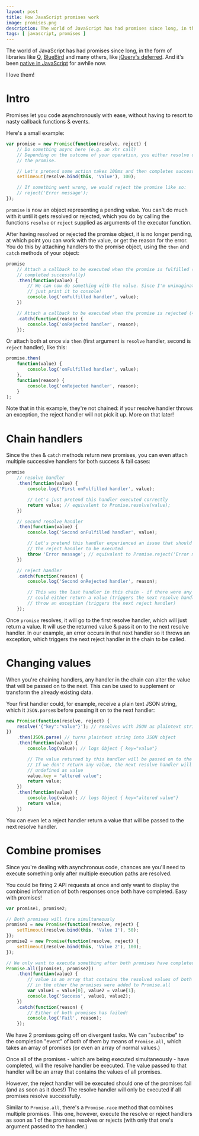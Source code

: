 ```yaml
---
layout: post
title: How JavaScript promises work
image: promises.png
description: The world of JavaScript has had promises since long, in the form of libraries like Q, BlueBird and many others, like jQuery's deferred. And it's been native in JavaScript for awhile now.
tags: [ javascript, promises ]
---
```


The world of JavaScript has had promises since long, in the form of libraries
like [Q](https://github.com/kriskowal/q), [BlueBird](https://github.com/petkaantonov/bluebird)
and many others, like [jQuery's deferred](https://api.jquery.com/category/deferred-object/).
And it's been [native in JavaScript](https://developer.mozilla.org/en-US/docs/Web/JavaScript/Reference/Global_Objects/Promise)
for awhile now.

I love them!

<!-- more -->
<!-- ads -->


# Intro

Promises let you code asynchronously with ease, without having to resort to
nasty callback functions & events.

Here's a small example:

```javascript
var promise = new Promise(function(resolve, reject) {
    // Do something async here (e.g. an xhr call)
    // Depending on the outcome of your operation, you either resolve or reject
    // the promise.

    // Let's pretend some action takes 100ms and then completes successfully
    setTimeout(resolve.bind(this, 'Value'), 100);

    // If something went wrong, we would reject the promise like so:
    // reject('Error message');
});
```

`promise` is now an object representing a pending value. You can't do much with
it until it gets resolved or rejected, which you do by calling the functions
`resolve` or `reject` supplied as arguments of the executor function.

After having resolved or rejected the promise object, it is no longer pending,
at which point you can work with the value, or get the reason for the error. You
do this by attaching handlers to the promise object, using the `then` and
`catch` methods of your object:

```javascript
promise
    // Attach a callback to be executed when the promise is fulfilled (= resolved,
    // completed successfully)
    .then(function(value) {
        // We can now do something with the value. Since I'm unimaginative, I'll
        // just print it to console!
        console.log('onFulfilled handler', value);
    })

    // Attach a callback to be executed when the promise is rejected (= failed)
    .catch(function(reason) {
        console.log('onRejected handler', reason);
    });
```

Or attach both at once via `then` (first argument is `resolve` handler, second
is `reject` handler), like this:

```javascript
promise.then(
    function(value) {
        console.log('onFulfilled handler', value);
    },
    function(reason) {
        console.log('onRejected handler', reason);
    }
);
```

Note that in this example, they're not chained: if your resolve handler throws
an exception, the reject handler will not pick it up. More on that later!


# Chain handlers

Since the `then` & `catch` methods return new promises, you can even attach
multiple successive handlers for both success & fail cases:

```javascript
promise
    // resolve handler
    .then(function(value) {
        console.log('First onFulfilled handler', value);

        // Let's just pretend this handler executed correctly
        return value; // equivalent to Promise.resolve(value);
    })

    // second resolve handler
    .then(function(value) {
        console.log('Second onFulfilled handler', value);

        // Let's pretend this handler experienced an issue that should prompt
        // the reject handler to be executed
        throw 'Error message'; // equivalent to Promise.reject('Error message');
    })

    // reject handler
    .catch(function(reason) {
        console.log('Second onRejected handler', reason);

        // This was the last handler in this chain - if there were any more, we
        // could either return a value (triggers the next resolve handler) or
        // throw an exception (triggers the next reject handler)
    });
```

Once `promise` resolves, it will go to the first resolve handler, which will
just return a value. It will use the returned value & pass it on to the next
resolve handler. In our example, an error occurs in that next handler so it
throws an exception, which triggers the next reject handler in the chain to be
called.


<!-- ads -->

# Changing values

When you're chaining handlers, any handler in the chain can alter the value that
will be passed on to the next. This can be used to supplement or transform the
already existing data.

Your first handler could, for example, receive a plain text JSON string, which
it `JSON.parse`s before passing it on to the next handler:

```javascript
new Promise(function(resolve, reject) {
    resolve('{"key":"value"}'); // resolves with JSON as plaintext string
})
    .then(JSON.parse) // turns plaintext string into JSON object
    .then(function(value) {
        console.log(value); // logs Object { key="value"}

        // The value returned by this handler will be passed on to the next one
        // If we don't return any value, the next resolve handler will receive
        // undefined as value
        value.key = "altered value";
        return value;
    })
    .then(function(value) {
        console.log(value); // logs Object { key="altered value"}
        return value;
    })
```

You can even let a reject handler return a value that will be passed to the next
resolve handler.


# Combine promises

Since you're dealing with asynchronous code, chances are you'll need to execute
something only after multiple execution paths are resolved.

You could be firing 2 API requests at once and only want to display the combined
information of both responses once both have completed. Easy with promises!

```javascript
var promise1, promise2;

// Both promises will fire simultaneously
promise1 = new Promise(function(resolve, reject) {
    setTimeout(resolve.bind(this, 'Value 1'), 50);
});
promise2 = new Promise(function(resolve, reject) {
    setTimeout(resolve.bind(this, 'Value 2'), 100);
});

// We only want to execute something after both promises have completed, though!
Promise.all([promise1, promise2])
	.then(function(value) {
		// value is an array that contains the resolved values of both promises,
		// in the other the promises were added to Promise.all
		var value1 = value[0], value2 = value[1];
		console.log('Success', value1, value2);
	})
	.catch(function(reason) {
		// Either of both promises has failed!
		console.log('Fail', reason);
	});
```

We have 2 promises going off on divergent tasks. We can "subscribe" to the
completion "event" of both of them by means of `Promise.all`, which takes an
array of promises (or even an array of normal values.)

Once all of the promises - which are being executed simultaneously - have
completed, will the resolve handler be executed. The value passed to that
handler will be an array that contains the values of all promises.

However, the reject handler will be executed should one of the promises fail
(and as soon as it does!) The resolve handler will only be executed if all
promises resolve successfully.

Similar to `Promise.all`, there's a `Promise.race` method that combines multiple
promises. This one, however, execute the resolve or reject handlers as soon as
1 of the promises resolves or rejects (with only that one's argument passed to
the handler.)
